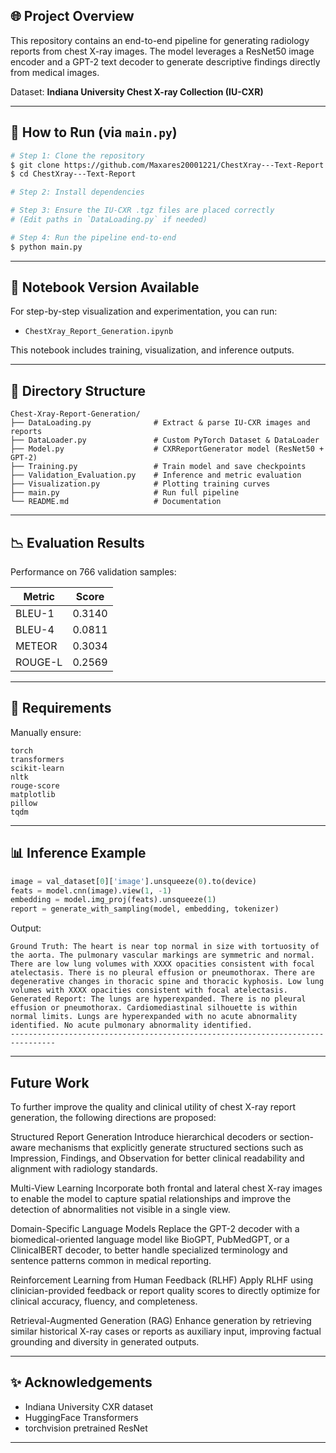 ## 🌐 Project Overview
This repository contains an end-to-end pipeline for generating radiology reports from chest X-ray images. The model leverages a ResNet50 image encoder and a GPT-2 text decoder to generate descriptive findings directly from medical images.

Dataset: **Indiana University Chest X-ray Collection (IU-CXR)**

---

## 🚀 How to Run (via `main.py`)
```bash
# Step 1: Clone the repository
$ git clone https://github.com/Maxares20001221/ChestXray---Text-Report.git
$ cd ChestXray---Text-Report

# Step 2: Install dependencies

# Step 3: Ensure the IU-CXR .tgz files are placed correctly
# (Edit paths in `DataLoading.py` if needed)

# Step 4: Run the pipeline end-to-end
$ python main.py
```

---

## 📒 Notebook Version Available
For step-by-step visualization and experimentation, you can run:

- `ChestXray_Report_Generation.ipynb`

This notebook includes training, visualization, and inference outputs.

---

## 🔮 Directory Structure
```
Chest-Xray-Report-Generation/
├── DataLoading.py              # Extract & parse IU-CXR images and reports
├── DataLoader.py               # Custom PyTorch Dataset & DataLoader
├── Model.py                    # CXRReportGenerator model (ResNet50 + GPT-2)
├── Training.py                 # Train model and save checkpoints
├── Validation_Evaluation.py    # Inference and metric evaluation
├── Visualization.py            # Plotting training curves
├── main.py                     # Run full pipeline
└── README.md                   # Documentation
```

---

## 📉 Evaluation Results
Performance on 766 validation samples:

| Metric      | Score  |
|-------------|--------|
| BLEU-1      | 0.3140 |
| BLEU-4      | 0.0811 |
| METEOR      | 0.3034 |
| ROUGE-L     | 0.2569 |

---

## 🔧 Requirements
Manually ensure:
```
torch
transformers
scikit-learn
nltk
rouge-score
matplotlib
pillow
tqdm
```

---

## 📊 Inference Example
```python
image = val_dataset[0]['image'].unsqueeze(0).to(device)
feats = model.cnn(image).view(1, -1)
embedding = model.img_proj(feats).unsqueeze(1)
report = generate_with_sampling(model, embedding, tokenizer)
```
Output:
```
Ground Truth: The heart is near top normal in size with tortuosity of the aorta. The pulmonary vascular markings are symmetric and normal. There are low lung volumes with XXXX opacities consistent with focal atelectasis. There is no pleural effusion or pneumothorax. There are degenerative changes in thoracic spine and thoracic kyphosis. Low lung volumes with XXXX opacities consistent with focal atelectasis.
Generated Report: The lungs are hyperexpanded. There is no pleural effusion or pneumothorax. Cardiomediastinal silhouette is within normal limits. Lungs are hyperexpanded with no acute abnormality identified. No acute pulmonary abnormality identified.
--------------------------------------------------------------------------------
```
---

## Future Work
To further improve the quality and clinical utility of chest X-ray report generation, the following directions are proposed:

Structured Report Generation
Introduce hierarchical decoders or section-aware mechanisms that explicitly generate structured sections such as Impression, Findings, and Observation for better clinical readability and alignment with radiology standards.

Multi-View Learning
Incorporate both frontal and lateral chest X-ray images to enable the model to capture spatial relationships and improve the detection of abnormalities not visible in a single view.

Domain-Specific Language Models
Replace the GPT-2 decoder with a biomedical-oriented language model like BioGPT, PubMedGPT, or a ClinicalBERT decoder, to better handle specialized terminology and sentence patterns common in medical reporting.

Reinforcement Learning from Human Feedback (RLHF)
Apply RLHF using clinician-provided feedback or report quality scores to directly optimize for clinical accuracy, fluency, and completeness.

Retrieval-Augmented Generation (RAG)
Enhance generation by retrieving similar historical X-ray cases or reports as auxiliary input, improving factual grounding and diversity in generated outputs.

---

## ✨ Acknowledgements
- Indiana University CXR dataset
- HuggingFace Transformers
- torchvision pretrained ResNet
---


